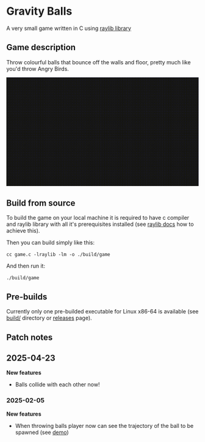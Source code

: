 # Gravity Balls

A very small game written in C using [raylib library](https://github.com/raysan5/raylib)

## Game description

Throw colourful balls that bounce off the walls and floor, pretty much like you'd throw Angry Birds.

<img src="https://github.com/temaxuck/Gravity-Balls/blob/main/demo/demo.gif">

## Build from source

To build the game on your local machine it is required to have c compiler and raylib library with all it's prerequisites installed (see [raylib docs](https://github.com/raysan5/raylib?tab=readme-ov-file#build-and-installation) how to achieve this). 

Then you can build simply like this:

```shell
cc game.c -lraylib -lm -o ./build/game
```

And then run it:

```shell
./build/game
```

## Pre-builds

Currently only one pre-builded executable for Linux x86-64 is available (see [build/](https://github.com/temaxuck/Gravity-Balls/tree/main/build) directory or [releases](https://github.com/temaxuck/Gravity-Balls/releases) page).

## Patch notes

## 2025-04-23

**New features**

- Balls collide with each other now!

### 2025-02-05

**New features**

- When throwing balls player now can see the trajectory of the ball to be spawned (see [demo](https://github.com/temaxuck/Gravity-Balls?tab=readme-ov-file#game-description))
